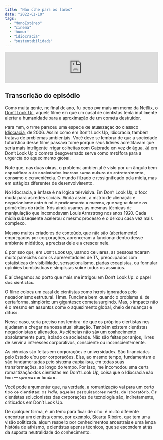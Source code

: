 ```yaml
---
title: "Não olhe para os lados"
date: "2022-01-10"
tags: 
  - "MonoEstéreo"
  - "cinema"
  - "humor"
  - "idiocracia"
  - "sustentabilidade"
---
```


<iframe src="https://anchor.fm/monoestereo/embed/episodes/No-olhe-para-os-lados-e1coqqk" height="102px" width="100%" frameborder="0" scrolling="no"></iframe>

## Transcrição do episódio

Como muita gente, no final do ano, fui pego por mais um meme da Netflix, o [Don’t Look Up](https://en.wikipedia.org/wiki/Don't_Look_Up_(2021_film)), aquele filme em que um casal de cientistas tenta inutilmente alertar a humanidade para a aproximação de um cometa destruidor.

Para mim, o filme pareceu uma espécie de atualização do clássico [Idiocracia](https://pt.wikipedia.org/wiki/Idiocracy), de 2006. Assim como em Don’t Look Up, Idiocracia, também tratava de problemas ambientais. Você deve se lembrar de que a sociedade futurística desse filme passava fome porque seus líderes acreditavam que seria mais inteligente irrigar colheitas com Gatorade em vez de água. Já em Don’t Look Up o cometa desgovernado serve como metáfora para a urgência do aquecimento global.

Note que, nas duas obras, o problema ambiental é visto por um ângulo bem específico: o de sociedades imersas numa cultura de entretenimento, consumo e conveniência. O mundo filtrado e ressignificado pela mídia, mas em estágios diferentes de desenvolvimento.

No Idiocracia, a ênfase é na lógica televisiva. Em Don’t Look Up, o foco muda para as redes sociais. Ainda assim, a matrix de alienação e negacionismo estrutural é praticamente a mesma, que segue desde os primórdios do rádio. Nós ainda usamos as mesmas técnicas de manipulação que incomodavam Louis Armstrong nos anos 1920. Cada mídia subsequente acelerou o mesmo processo e o deixou cada vez mais complexo.

Mesmo muitos criadores de conteúdo, que não são (abertamente) empregados por corporações, aprenderam a funcionar dentro desse ambiente midiático, a precisar dele e a crescer nele.

É por isso que, em Don’t Look Up, usando celulares, as pessoas ficaram muito parecidas com os apresentadores de TV, preocupados com estatísticas de visibilidade, sensacionalismo, piadas escapistas, ou formular opiniões bombásticas e simplistas sobre todos os assuntos.

E aí chegamos ao ponto que mais me intrigou em Don’t Look Up: o papel dos cientistas.

O filme coloca um casal de cientistas como heróis ignorados pelo negacionismo estrutural. Hmm. Funciona bem, quando o problema é, de certa forma, simplório: um gigantesco cometa surgindo. Mas, o impacto não é o mesmo em assuntos como o aquecimento global, cheio de nuanças e difuso.

Nesse caso, seria preciso nos lembrar de que os próprios cientistas nos ajudaram a chegar na nossa atual situação. Também existem cientistas negacionistas e alienados. As ciências não são um conhecimento absolutamente puro, isolado da sociedade. Não são feitas por anjos, livres de servir a interesses corporativos, consciente ou inconscientemente.

As ciências são feitas em corporações e universidades. São financiadas pelo Estado e/ou por corporações. Elas, ao mesmo tempo, fundamentam e são fundamentadas pelo sistema capitalista, em todas suas transformações, ao longo do tempo. Por isso, me incomodou uma certa romantização dos cientistas em Don’t Look Up, coisa que o Idiocracia não tem — que eu me lembre.

Você pode argumentar que, na verdade, a romantização vai para um certo tipo de cientistas: os _indie_, aqueles pesquisadores nerds, de laboratório. Os cientistas solucionistas das corporações de tecnologia são, indiretamente, criticados em Don’t Look Up.

De qualquer forma, é um tema para ficar de olho: é muito diferente encontrar um cientista como, por exemplo, Sidarta Ribeiro, que tem uma visão politizada, algum respeito por conhecimentos ancestrais e uma longa história de ativismo, e cientistas apenas técnicos, que se escondem atrás da suposta neutralidade do conhecimento.
